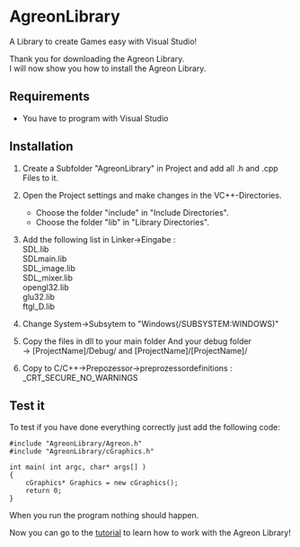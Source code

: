 AgreonLibrary
=============

A Library to create Games easy with Visual Studio!

Thank you for downloading the Agreon Library. <br>
I will now show you how to install the Agreon Library.

Requirements
-------------
  - You have to program with Visual Studio 

Installation
-------------

1. Create a Subfolder "AgreonLibrary" in Project and add all .h and .cpp Files to it.


2. Open the Project settings and make changes in the VC++-Directories.
	+ Choose the folder "include" in "Include Directories".
	+ Choose the folder "lib" in "Library Directories".

3. Add the following list in Linker->Eingabe : <br>
	SDL.lib<br>
	SDLmain.lib<br>
	SDL_image.lib<br>
	SDL_mixer.lib<br>
	opengl32.lib<br>
	glu32.lib<br>
	ftgl_D.lib<br>

4. 	Change System->Subsytem to "Windows(/SUBSYSTEM:WINDOWS)"

5. Copy the files in dll to your main folder And your debug folder <br>
  -> [ProjectName]/Debug/ and [ProjectName]/[ProjectName]/

6. Copy to C/C++->Prepozessor->preprozessordefinitions : \_CRT\_SECURE_NO_WARNINGS

Test it
--------

To test if you have done everything correctly just add the following code: <br>
```
#include "AgreonLibrary/Agreon.h"
#include "AgreonLibrary/cGraphics.h"

int main( int argc, char* args[] )
{
	cGraphics* Graphics = new cGraphics();
	return 0;
}
```
When you run the program nothing should happen.

Now you can go to the [tutorial](https://github.com/Agreon/AgreonLibrary/blob/master/tutorial.md) to learn how to work with the Agreon Library!



